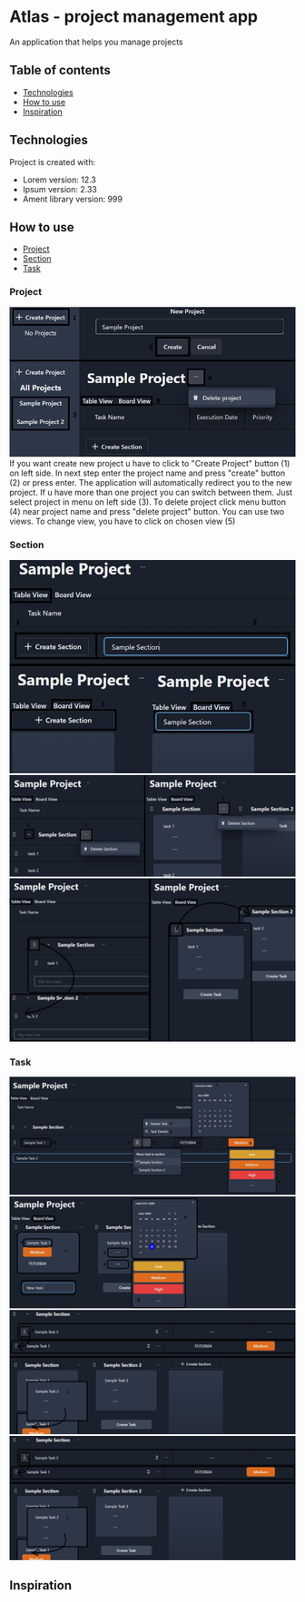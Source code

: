 # Atlas - project management app

An application that helps you manage projects

## Table of contents

- [Technologies](#technologies)
- [How to use](#how-to-use)
- [Inspiration](#inspiration)

## Technologies

Project is created with:

- Lorem version: 12.3
- Ipsum version: 2.33
- Ament library version: 999

## How to use

- [Project](#project)
- [Section](#section)
- [Task](#task)

### Project

![screen](./src//images/createProject.jpg)
If you want create new project u have to click to "Create Project" button (1) on left side. In next step enter the project name and press "create" button (2) or press enter. The application will automatically redirect you to the new project. If u have more than one project you can switch between them. Just select project in menu on left side (3). To delete project click menu button (4) near project name and press "delete project" button. You can use two views. To change view, you have to click on
chosen view (5)

### Section
![screen](./src/images/createSection.jpg)
![screen](./src/images/editSection.jpg)
![screen](./src/images/moveSection.jpg)

### Task
![screen](./src/images/createEditTaskListView.jpg)
![screen](./src/images/createEditTaskBoardView.jpg)
![screen](./src/images/moveTask.jpg)
![screen](./src/images/moveTask.jpg)





## Inspiration

